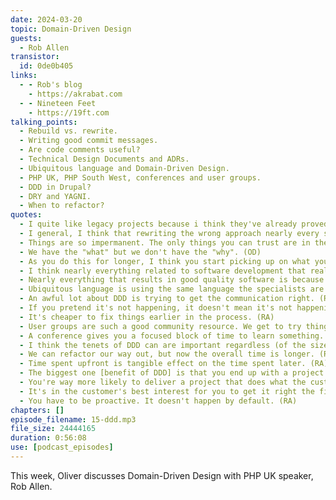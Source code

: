 ```yaml
---
date: 2024-03-20
topic: Domain-Driven Design
guests:
  - Rob Allen
transistor:
  id: 0de0b405
links:
  - - Rob's blog
    - https://akrabat.com
  - - Nineteen Feet
    - https://19ft.com
talking_points:
  - Rebuild vs. rewrite.
  - Writing good commit messages.
  - Are code comments useful?
  - Technical Design Documents and ADRs.
  - Ubiquitous language and Domain-Driven Design.
  - PHP UK, PHP South West, conferences and user groups.
  - DDD in Drupal?
  - DRY and YAGNI.
  - When to refactor?
quotes:
  - I quite like legacy projects because i think they've already proved their worth in the marketplace. (RA)
  - I general, I think that rewriting the wrong approach nearly every single time. (RA)
  - Things are so impermanent. The only things you can trust are in the source code and what's in the revision history of that source code.
  - We have the "what" but we don't have the "why". (OD)
  - As you do this for longer, I think you start picking up on what you wish you'd written in the past. (RA)
  - I think nearly everything related to software development that really matters is invariably about communication. (RA)
  - Nearly everything that results in good quality software is because good communication works. (RA)
  - Ubiquitous language is using the same language the specialists are using. (RA)
  - An awful lot about DDD is trying to get the communication right. (RA)
  - If you pretend it's not happening, it doesn't mean it's not happening - just that you're ignoring the problem. (RA)
  - It's cheaper to fix things earlier in the process. (RA)
  - User groups are such a good community resource. We get to try thing (talks) out. (RA)
  - A conference gives you a focused block of time to learn something. (RA)
  - I think the tenets of DDD can are important regardless (of the size of the project). (RA)
  - We can refactor our way out, but now the overall time is longer. (RA)
  - Time spent upfront is tangible effect on the time spent later. (RA)
  - The biggest one [benefit of DDD] is that you end up with a project that's fit for purpose.
  - You're way more likely to deliver a project that does what the customer needs if you have listened and understood what they said. (RA)
  - It's in the customer's best interest for you to get it right the first time. (OD)
  - You have to be proactive. It doesn't happen by default. (RA)
chapters: []
episode_filename: 15-ddd.mp3
file_size: 24444165
duration: 0:56:08
use: [podcast_episodes]
---
```


This week, Oliver discusses Domain-Driven Design with PHP UK speaker, Rob Allen.
